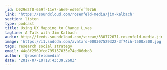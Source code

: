 ```yaml
---
_id: b029e2f0-659f-11e7-a6e9-ed95feff97b6
link: 'https://soundcloud.com/rosenfeld-media/jim-kalbach'
section: listen
type: podcast
title: Using UX Mapping to Change Lives
tagline: A Talk with Jim Kalbach
audio: http://feeds.soundcloud.com/stream/330772671-rosenfeld-media-jim-kalbach.mp3
image: 'https://i1.sndcdn.com/avatars-000307529322-3f74ih-t500x500.jpg'
tags: research social strategy
email: 44e8f2569fcd795157035e74ed86ebd8
author: '@rosenfeldmedia'
date: '2017-07-10T18:43:39.260Z'
---
```

